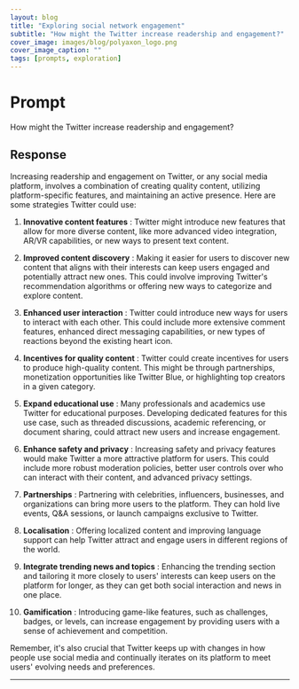 ```yaml
---
layout: blog
title: "Exploring social network engagement"
subtitle: "How might the Twitter increase readership and engagement?"
cover_image: images/blog/polyaxon_logo.png
cover_image_caption: ""
tags: [prompts, exploration]
---
```


# Prompt

How might the Twitter increase readership and engagement?

## Response

Increasing readership and engagement on Twitter, or any social media platform, involves a combination of creating quality content, utilizing platform-specific features, and maintaining an active presence. Here are some strategies Twitter could use:

1.  **Innovative content features** : Twitter might introduce new features that allow for more diverse content, like more advanced video integration, AR/VR capabilities, or new ways to present text content.


2.  **Improved content discovery** : Making it easier for users to discover new content that aligns with their interests can keep users engaged and potentially attract new ones. This could involve improving Twitter's recommendation algorithms or offering new ways to categorize and explore content.


3.  **Enhanced user interaction** : Twitter could introduce new ways for users to interact with each other. This could include more extensive comment features, enhanced direct messaging capabilities, or new types of reactions beyond the existing heart icon.


4.  **Incentives for quality content** : Twitter could create incentives for users to produce high-quality content. This might be through partnerships, monetization opportunities like Twitter Blue, or highlighting top creators in a given category.


5.  **Expand educational use** : Many professionals and academics use Twitter for educational purposes. Developing dedicated features for this use case, such as threaded discussions, academic referencing, or document sharing, could attract new users and increase engagement.


6.  **Enhance safety and privacy** : Increasing safety and privacy features would make Twitter a more attractive platform for users. This could include more robust moderation policies, better user controls over who can interact with their content, and advanced privacy settings.


7.  **Partnerships** : Partnering with celebrities, influencers, businesses, and organizations can bring more users to the platform. They can hold live events, Q&A sessions, or launch campaigns exclusive to Twitter.


8.  **Localisation** : Offering localized content and improving language support can help Twitter attract and engage users in different regions of the world.


9.  **Integrate trending news and topics** : Enhancing the trending section and tailoring it more closely to users' interests can keep users on the platform for longer, as they can get both social interaction and news in one place.


10.  **Gamification** : Introducing game-like features, such as challenges, badges, or levels, can increase engagement by providing users with a sense of achievement and competition.



Remember, it's also crucial that Twitter keeps up with changes in how people use social media and continually iterates on its platform to meet users' evolving needs and preferences.



---
